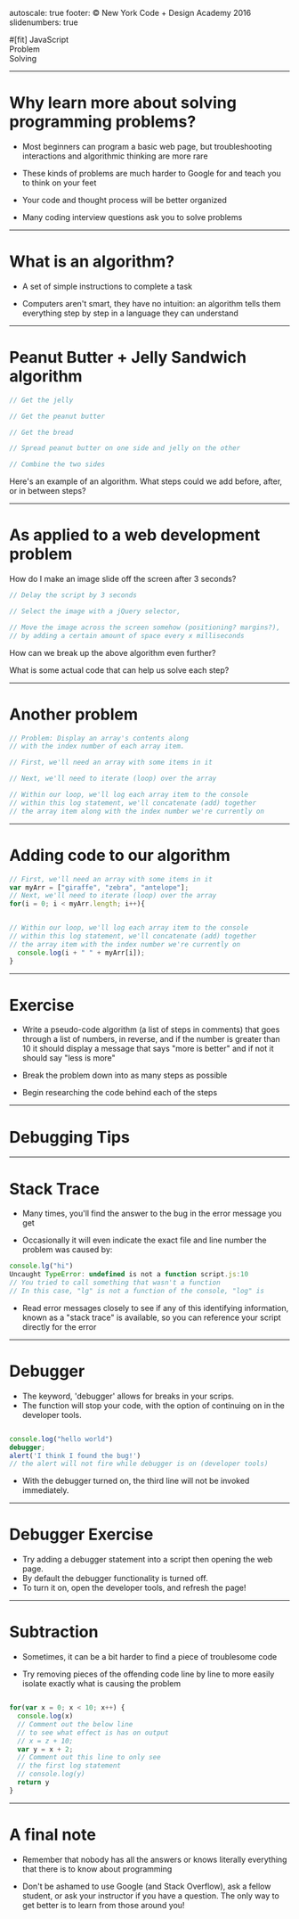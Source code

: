 autoscale: true
footer: © New York Code + Design Academy 2016
slidenumbers: true

#[fit] JavaScript<br>Problem<br>Solving

---

# Why learn more about solving programming problems?

- Most beginners can program a basic web page, but troubleshooting interactions and algorithmic thinking are more rare

- These kinds of problems are much harder to Google for and teach you to think on your feet

- Your code and thought process will be better organized

- Many coding interview questions ask you to solve problems

---

# What is an **algorithm**?

- A set of simple instructions to complete a task

- Computers aren't smart, they have no intuition: an algorithm tells them everything step by step in a language they can understand

---

# Peanut Butter + Jelly Sandwich algorithm

````js
// Get the jelly

// Get the peanut butter

// Get the bread

// Spread peanut butter on one side and jelly on the other

// Combine the two sides
````

Here's an example of an algorithm. What steps could we add before, after, or in between steps?

---

# As applied to a web development problem

How do I make an image slide off the screen after 3 seconds?

````js
// Delay the script by 3 seconds

// Select the image with a jQuery selector,

// Move the image across the screen somehow (positioning? margins?),
// by adding a certain amount of space every x milliseconds
````

How can we break up the above algorithm even further?

What is some actual code that can help us solve each step?

---

# Another problem

````js
// Problem: Display an array's contents along
// with the index number of each array item.

// First, we'll need an array with some items in it

// Next, we'll need to iterate (loop) over the array

// Within our loop, we'll log each array item to the console
// within this log statement, we'll concatenate (add) together
// the array item along with the index number we're currently on
````

---

# Adding code to our algorithm

````js
// First, we'll need an array with some items in it
var myArr = ["giraffe", "zebra", "antelope"];
// Next, we'll need to iterate (loop) over the array
for(i = 0; i < myArr.length; i++){


// Within our loop, we'll log each array item to the console
// within this log statement, we'll concatenate (add) together
// the array item with the index number we're currently on
  console.log(i + " " + myArr[i]);
}

````


---

# Exercise

- Write a pseudo-code algorithm (a list of steps in comments) that goes through a list of numbers, in reverse, and if the number is greater than 10 it should display a message that says "more is better" and if not it should say "less is more"

- Break the problem down into as many steps as possible

- Begin researching the code behind each of the steps

---

# Debugging Tips

---

# Stack Trace

- Many times, you'll find the answer to the bug in the error message you get

- Occasionally it will even indicate the exact file and line number the problem was caused by:

````js
console.lg("hi")
Uncaught TypeError: undefined is not a function script.js:10
// You tried to call something that wasn't a function
// In this case, "lg" is not a function of the console, "log" is
````

- Read error messages closely to see if any of this identifying information, known as a "stack trace" is available, so you can reference your script directly for the error

---

# Debugger

- The keyword, 'debugger' allows for breaks in your scrips.
- The function will stop your code, with the option of continuing on in the developer tools.

````js

console.log("hello world")
debugger;
alert('I think I found the bug!')
// the alert will not fire while debugger is on (developer tools)

````

- With the debugger turned on, the third line will not be invoked immediately.

---

# Debugger Exercise

- Try adding a debugger statement into a script then opening the web page.
- By default the debugger functionality is turned off.
- To turn it on, open the developer tools, and refresh the page!

---

# Subtraction

- Sometimes, it can be a bit harder to find a piece of troublesome code

- Try removing pieces of the offending code line by line to more easily isolate exactly what is causing the problem

````js

for(var x = 0; x < 10; x++) {
  console.log(x)
  // Comment out the below line
  // to see what effect is has on output
  // x = z + 10;
  var y = x + 2;
  // Comment out this line to only see
  // the first log statement
  // console.log(y)
  return y
}


````

---

# A final note

- Remember that nobody has all the answers or knows literally everything that there is to know about programming

- Don't be ashamed to use Google (and Stack Overflow), ask a fellow student, or ask your instructor if you have a question. The only way to get better is to learn from those around you!
